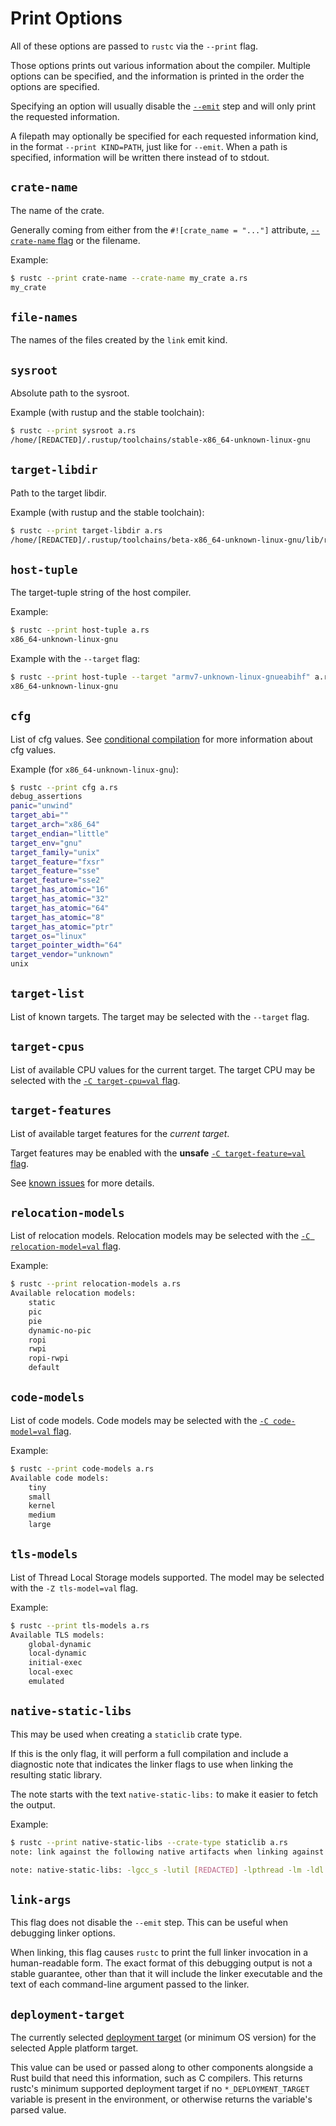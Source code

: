 # Print Options

All of these options are passed to `rustc` via the `--print` flag.

Those options prints out various information about the compiler. Multiple options can be
specified, and the information is printed in the order the options are specified.

Specifying an option will usually disable the [`--emit`](../command-line-arguments.md#option-emit)
step and will only print the requested information.

A filepath may optionally be specified for each requested information kind, in the format
`--print KIND=PATH`, just like for `--emit`. When a path is specified, information will be
written there instead of to stdout.

## `crate-name`

The name of the crate.

Generally coming from either from the `#![crate_name = "..."]` attribute,
[`--crate-name` flag](../command-line-arguments.md#option-crate-name) or the filename.

Example:

```bash
$ rustc --print crate-name --crate-name my_crate a.rs
my_crate
```

## `file-names`

The names of the files created by the `link` emit kind.

## `sysroot`

Absolute path to the sysroot.

Example (with rustup and the stable toolchain):

```bash
$ rustc --print sysroot a.rs
/home/[REDACTED]/.rustup/toolchains/stable-x86_64-unknown-linux-gnu
```

## `target-libdir`

Path to the target libdir.

Example (with rustup and the stable toolchain):

```bash
$ rustc --print target-libdir a.rs
/home/[REDACTED]/.rustup/toolchains/beta-x86_64-unknown-linux-gnu/lib/rustlib/x86_64-unknown-linux-gnu/lib
```

## `host-tuple`

The target-tuple string of the host compiler.

Example:

```bash
$ rustc --print host-tuple a.rs
x86_64-unknown-linux-gnu
```

Example with the `--target` flag:

```bash
$ rustc --print host-tuple --target "armv7-unknown-linux-gnueabihf" a.rs
x86_64-unknown-linux-gnu
```

## `cfg`

List of cfg values. See [conditional compilation] for more information about cfg values.

Example (for `x86_64-unknown-linux-gnu`):

```bash
$ rustc --print cfg a.rs
debug_assertions
panic="unwind"
target_abi=""
target_arch="x86_64"
target_endian="little"
target_env="gnu"
target_family="unix"
target_feature="fxsr"
target_feature="sse"
target_feature="sse2"
target_has_atomic="16"
target_has_atomic="32"
target_has_atomic="64"
target_has_atomic="8"
target_has_atomic="ptr"
target_os="linux"
target_pointer_width="64"
target_vendor="unknown"
unix
```

## `target-list`

List of known targets. The target may be selected with the `--target` flag.

## `target-cpus`

List of available CPU values for the current target. The target CPU may be selected with
the [`-C target-cpu=val` flag](../codegen-options/index.md#target-cpu).

## `target-features`

List of available target features for the *current target*.

Target features may be enabled with the **unsafe**
[`-C target-feature=val` flag](../codegen-options/index.md#target-feature).

See [known issues](../targets/known-issues.md) for more details.

## `relocation-models`

List of relocation models. Relocation models may be selected with the
[`-C relocation-model=val` flag](../codegen-options/index.md#relocation-model).

Example:

```bash
$ rustc --print relocation-models a.rs
Available relocation models:
    static
    pic
    pie
    dynamic-no-pic
    ropi
    rwpi
    ropi-rwpi
    default
```

## `code-models`

List of code models. Code models may be selected with the
[`-C code-model=val` flag](../codegen-options/index.md#code-model).

Example:

```bash
$ rustc --print code-models a.rs
Available code models:
    tiny
    small
    kernel
    medium
    large
```

## `tls-models`

List of Thread Local Storage models supported. The model may be selected with the
`-Z tls-model=val` flag.

Example:

```bash
$ rustc --print tls-models a.rs
Available TLS models:
    global-dynamic
    local-dynamic
    initial-exec
    local-exec
    emulated
```

## `native-static-libs`

This may be used when creating a `staticlib` crate type.

If this is the only flag, it will perform a full compilation and include a diagnostic note
that indicates the linker flags to use when linking the resulting static library.

The note starts with the text `native-static-libs:` to make it easier to fetch the output.

Example:

```bash
$ rustc --print native-static-libs --crate-type staticlib a.rs
note: link against the following native artifacts when linking against this static library. The order and any duplication can be significant on some platforms.

note: native-static-libs: -lgcc_s -lutil [REDACTED] -lpthread -lm -ldl -lc
```

## `link-args`

This flag does not disable the `--emit` step. This can be useful when debugging linker options.

When linking, this flag causes `rustc` to print the full linker invocation in a human-readable
form. The exact format of this debugging output is not a stable guarantee, other than that it
will include the linker executable and the text of each command-line argument passed to the
linker.

## `deployment-target`

The currently selected [deployment target] (or minimum OS version) for the selected Apple
platform target.

This value can be used or passed along to other components alongside a Rust build that need
this information, such as C compilers. This returns rustc's minimum supported deployment target
if no `*_DEPLOYMENT_TARGET` variable is present in the environment, or otherwise returns the
variable's parsed value.

[conditional compilation]: ../../reference/conditional-compilation.html
[deployment target]: https://developer.apple.com/library/archive/documentation/DeveloperTools/Conceptual/cross_development/Configuring/configuring.html
